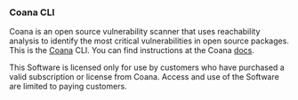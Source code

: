 ### Coana CLI
Coana is an open source vulnerability scanner that uses reachability analysis to identify the most critical vulnerabilities in open source packages.
This is the [Coana](https://coana.tech) CLI. You can find instructions at the Coana [docs](https://docs.coana.tech).

This Software is licensed only for use by customers who have purchased a valid subscription or license from Coana. Access and use of the Software are limited to paying customers.
